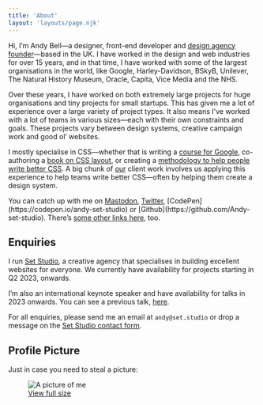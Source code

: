 ```yaml
---
title: 'About'
layout: 'layouts/page.njk'
---
```

Hi, I’m Andy Bell—a designer, front-end developer and [design agency founder](https://set.studio)—based in the UK. I have worked in the design and web industries for over 15 years, and in that time, I have worked with some of the largest organisations in the world, like Google, Harley-Davidson, BSkyB, Unilever, The Natural History Museum, Oracle, Capita, Vice Media and the NHS.

Over these years, I have worked on both extremely large projects for huge organisations and tiny projects for small startups. This has given me a lot of experience over a large variety of project types. It also means I’ve worked with a lot of teams in various sizes—each with their own constraints and goals. These projects vary between design systems, creative campaign work and good ol’ websites.

I mostly specialise in CSS—whether that is writing a [course for Google](https://web.dev/learn/css/), co-authoring a [book on CSS layout](https://every-layout.dev/), or creating a [methodology to help people write better CSS](https://cube.fyi/). A big chunk of [our](https://set.studio) client work involves us applying this experience to help teams write better CSS—often by helping them create a design system.

You can catch up with me on [Mastodon](https://bell.bz/@andy), [Twitter](https://twitter.com/piccalilli_), [CodePen](https://codepen.io/andy-set-studio) or [Github](https://github.com/Andy-set-studio). There’s [some other links here](https://andy-bell.co.uk/links/), too.

## Enquiries

I run [Set Studio](https://set.studio), a creative agency that specialises in building excellent websites for everyone. We currently have availability for projects starting in Q2 2023, onwards.

I’m also an international keynote speaker and have availability for talks in 2023 onwards. You can see a previous talk, [here](https://www.youtube.com/watch?v=5uhIiI9Ld5M).

For all enquiries, please send me an email at `andy@set.studio` or drop a message on the [Set Studio contact form](https://6beiysbiubx.typeform.com/to/bplFaZeL?typeform-source=set.studio).

## Profile Picture

Just in case you need to steal a picture:

<figure>
  <img src="https://andy-bell.imgix.net/2023/02/andy-profile-239x300.webp" alt="A picture of me" />
  <figcaption class="wp-element-caption"><a href="https://andy-bell.imgix.net/2023/02/2021-scaled.jpg">View full size</a></figcaption>
</figure>